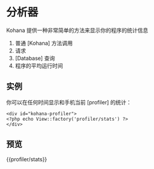 # 分析器

Kohana 提供一种非常简单的方法来显示你的程序的统计信息

1. 普通 [Kohana] 方法调用
2. 请求
3. [Database] 查询
4. 程序的平均运行时间

## 实例

你可以在任何时间显示和手机当前 [profiler] 的统计：

~~~
<div id="kohana-profiler">
<?php echo View::factory('profiler/stats') ?>
</div>
~~~

## 预览

{{profiler/stats}}